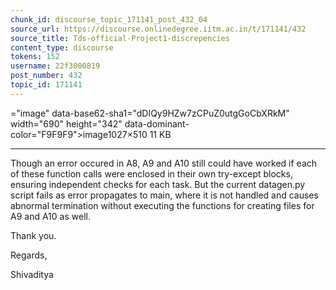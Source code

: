 ```yaml
---
chunk_id: discourse_topic_171141_post_432_04
source_url: https://discourse.onlinedegree.iitm.ac.in/t/171141/432
source_title: Tds-official-Project1-discrepencies
content_type: discourse
tokens: 152
username: 22f3000819
post_number: 432
topic_id: 171141
---
```


="image" data-base62-sha1="dDIQy9HZw7zCPuZ0utgGoCbXRkM" width="690" height="342" data-dominant-color="F9F9F9">image1027×510 11 KB

---

Though an error occured in A8, A9 and A10 still could have worked if each of these function calls were enclosed in their own try-except blocks, ensuring independent checks for each task. But the current datagen.py script fails as error propagates to main, where it is not handled and causes abnormal termination without executing the functions for creating files for A9 and A10 as well.

Thank you.

Regards,

Shivaditya
